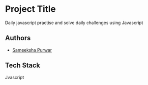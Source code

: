 
# Project Title

Daily javascript practise and solve daily challenges using Javascript
## Authors

- [Sameeksha Purwar](https://github.com/sameeksha-purwar)


## Tech Stack

Jvascript


